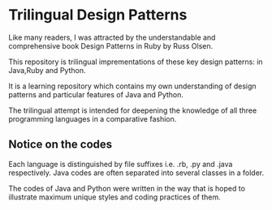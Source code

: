 # Trilingual Design Patterns
Like many readers, I was attracted by the understandable and comprehensive book Design Patterns in Ruby by Russ Olsen.

This repository is trilingual imprementations of these key design patterns: in Java,Ruby and Python. 

It is a learning repository which contains my own understanding of design patterns and particular features of Java and Python.

The trilingual attempt is intended for deepening the knowledge of all three programming languages in a comparative fashion. 

## Notice on the codes
Each language is distinguished by file suffixes i.e. .rb, .py and .java respectively. Java codes are often separated into several classes in a folder.

The codes of Java and Python were written in the way that is hoped to illustrate maximum unique styles and coding practices of them.
